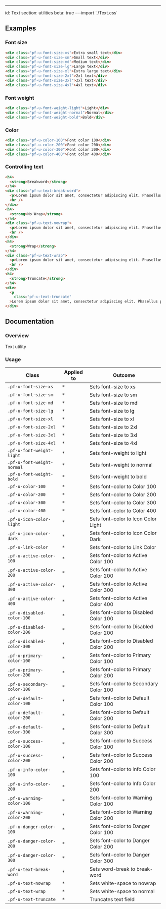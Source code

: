 ---
id: Text
section: utilities
beta: true
---import './Text.css'

## Examples

### Font size

```html
<div class="pf-u-font-size-xs">Extra small text</div>
<div class="pf-u-font-size-sm">Small text</div>
<div class="pf-u-font-size-md">Medium text</div>
<div class="pf-u-font-size-lg">Large text</div>
<div class="pf-u-font-size-xl">Extra large text</div>
<div class="pf-u-font-size-2xl">2xl text</div>
<div class="pf-u-font-size-3xl">3xl text</div>
<div class="pf-u-font-size-4xl">4xl text</div>

```

### Font weight

```html
<div class="pf-u-font-weight-light">Light</div>
<div class="pf-u-font-weight-normal">Normal</div>
<div class="pf-u-font-weight-bold">Bold</div>

```

### Color

```html
<div class="pf-u-color-100">Font color 100</div>
<div class="pf-u-color-200">Font color 200</div>
<div class="pf-u-color-300">Font color 300</div>
<div class="pf-u-color-400">Font color 400</div>

```

### Controlling text

```html
<h4>
  <strong>Breakword</strong>
</h4>
<div class="pf-u-text-break-word">
  <p>Lorem ipsum dolor sit amet, consectetur adipiscing elit. Phasellus pretium est a porttitor vehicula. Quisque vel commodo urna. Morbi mattis rutrum ante, id vehicula ex accumsan ut.</p>
  <br />
</div>
<h4>
  <strong>No Wrap</strong>
</h4>
<div class="pf-u-text-nowrap">
  <p>Lorem ipsum dolor sit amet, consectetur adipiscing elit. Phasellus pretium est a porttitor vehicula.</p>
  <br />
</div>
<h4>
  <strong>Wrap</strong>
</h4>
<div class="pf-u-text-wrap">
  <p>Lorem ipsum dolor sit amet, consectetur adipiscing elit. Phasellus pretium est a porttitor vehicula. Quisque vel commodo urna. Morbi mattis rutrum ante, id vehicula ex accumsan ut.</p>
  <br />
</div>
<h4>
  <strong>Truncate</strong>
</h4>
<div>
  <p
    class="pf-u-text-truncate"
  >Lorem ipsum dolor sit amet, consectetur adipiscing elit. Phasellus pretium est a porttitor vehicula. Quisque vel commodo urna. Morbi mattis rutrum ante, id vehicula ex accumsan ut.</p>
</div>

```

## Documentation

### Overview

Text utility

### Usage

| Class                       | Applied to | Outcome                                |
| --------------------------- | ---------- | -------------------------------------- |
| `.pf-u-font-size-xs`        | `*`        | Sets font-size to xs                   |
| `.pf-u-font-size-sm`        | `*`        | Sets font-size to sm                   |
| `.pf-u-font-size-md`        | `*`        | Sets font-size to md                   |
| `.pf-u-font-size-lg`        | `*`        | Sets font-size to lg                   |
| `.pf-u-font-size-xl`        | `*`        | Sets font-size to xl                   |
| `.pf-u-font-size-2xl`       | `*`        | Sets font-size to 2xl                  |
| `.pf-u-font-size-3xl`       | `*`        | Sets font-size to 3xl                  |
| `.pf-u-font-size-4xl`       | `*`        | Sets font-size to 4xl                  |
| `.pf-u-font-weight-light`   | `*`        | Sets font-weight to light              |
| `.pf-u-font-weight-normal`  | `*`        | Sets font-weight to normal             |
| `.pf-u-font-weight-bold`    | `*`        | Sets font-weight to bold               |
| `.pf-u-color-100`           | `*`        | Sets font-color to Color 100           |
| `.pf-u-color-200`           | `*`        | Sets font-color to Color 200           |
| `.pf-u-color-300`           | `*`        | Sets font-color to Color 300           |
| `.pf-u-color-400`           | `*`        | Sets font-color to Color 400           |
| `.pf-u-icon-color-light`    | `*`        | Sets font-color to Icon Color Light    |
| `.pf-u-icon-color-dark`     | `*`        | Sets font-color to Icon Color Dark     |
| `.pf-u-link-color`          | `*`        | Sets font-color to Link Color          |
| `.pf-u-active-color-100`    | `*`        | Sets font-color to Active Color 100    |
| `.pf-u-active-color-200`    | `*`        | Sets font-color to Active Color 200    |
| `.pf-u-active-color-300`    | `*`        | Sets font-color to Active Color 300    |
| `.pf-u-active-color-400`    | `*`        | Sets font-color to Active Color 400    |
| `.pf-u-disabled-color-100`  | `*`        | Sets font-color to Disabled Color 100  |
| `.pf-u-disabled-color-200`  | `*`        | Sets font-color to Disabled Color 200  |
| `.pf-u-disabled-color-300`  | `*`        | Sets font-color to Disabled Color 200  |
| `.pf-u-primary-color-100`   | `*`        | Sets font-color to Primary Color 100   |
| `.pf-u-primary-color-200`   | `*`        | Sets font-color to Primary Color 200   |
| `.pf-u-secondary-color-100` | `*`        | Sets font-color to Secondary Color 100 |
| `.pf-u-default-color-100`   | `*`        | Sets font-color to Default Color 100   |
| `.pf-u-default-color-200`   | `*`        | Sets font-color to Default Color 200   |
| `.pf-u-default-color-300`   | `*`        | Sets font-color to Default Color 300   |
| `.pf-u-success-color-100`   | `*`        | Sets font-color to Success Color 100   |
| `.pf-u-success-color-200`   | `*`        | Sets font-color to Success Color 200   |
| `.pf-u-info-color-100`      | `*`        | Sets font-color to Info Color 100      |
| `.pf-u-info-color-200`      | `*`        | Sets font-color to Info Color 200      |
| `.pf-u-warning-color-100`   | `*`        | Sets font-color to Warning Color 100   |
| `.pf-u-warning-color-200`   | `*`        | Sets font-color to Warning Color 200   |
| `.pf-u-danger-color-100`    | `*`        | Sets font-color to Danger Color 100    |
| `.pf-u-danger-color-200`    | `*`        | Sets font-color to Danger Color 200    |
| `.pf-u-danger-color-300`    | `*`        | Sets font-color to Danger Color 300    |
| `.pf-u-text-break-word`     | `*`        | Sets word-break to break-word          |
| `.pf-u-text-nowrap`         | `*`        | Sets white-space to nowrap             |
| `.pf-u-text-wrap`           | `*`        | Sets white-space to normal             |
| `.pf-u-text-truncate`       | `*`        | Truncates text field                   |
